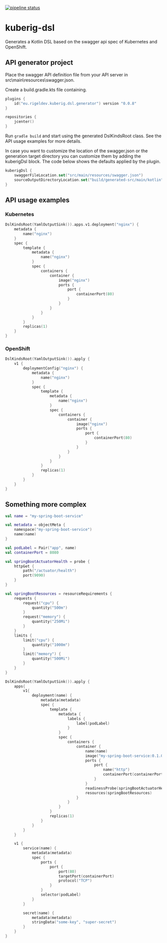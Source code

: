 [![pipeline status](https://gitlab.com/kuberig/kuberig-dsl/badges/master/pipeline.svg)](https://gitlab.com/kuberig/kuberig-dsl/pipelines)

# kuberig-dsl

Generates a Kotlin DSL based on the swagger api spec of Kubernetes and OpenShift.

## API generator project
Place the swagger API definition file from your API server in src\main\resources\swagger.json.

Create a build.gradle.kts file containing.

```kotlin
plugins {
    id("eu.rigeldev.kuberig.dsl.generator") version "0.0.8"
}

repositories {
    jcenter()
}
```

Run `gradle build` and start using the generated DslKindsRoot class. See the API usage examples for more details.

In case you want to customize the location of the swagger.json or the generation target directory
you can customize them by adding the kuberigDsl block. The code below shows the defaults applied by the plugin.

```kotlin
kuberigDsl {
    swaggerFileLocation.set("src/main/resources/swagger.json")
    sourceOutputDirectoryLocation.set("build/generated-src/main/kotlin")
}
```

## API usage examples

### Kubernetes

```kotlin
DslKindsRoot(YamlOutputSink()).apps.v1.deployment("nginx") {
    metadata {
        name("nginx")
    }
    spec {
        template {
            metadata {
                name("nginx")
            }
            spec {
                containers {
                    container {
                        image("nginx")
                        ports {
                            port {
                                containerPort(80)
                            }
                        }
                    }
                }
            }
        }
        replicas(1)
    }
}
```

### OpenShift

```kotlin
DslKindsRoot(YamlOutputSink()).apply {
    v1 {
        deploymentConfig("nginx") {
            metadata {
                name("nginx")
            }
            spec {
                template {
                    metadata {
                        name("nginx")
                    }
                    spec {
                        containers {
                            container {
                                image("nginx")
                                ports {
                                    port {
                                        containerPort(80)
                                    }
                                }
                            }
                        }
                    }
                }
                replicas(1)
            }
        }
    }
}
```

## Something more complex

```kotlin
val name = "my-spring-boot-service"

val metadata = objectMeta {
    namespace("my-spring-boot-service")
    name(name)
}

val podLabel = Pair("app", name)
val containerPort = 8080

val springBootActuatorHealth = probe {
    httpGet {
        path("/actuator/health")
        port(9090)
    }
}

val springBootResources = resourceRequirements {
    requests {
        request("cpu") {
            quantity("500m")
        }
        request("memory") {
            quantity("250Mi")
        }
    }
    limits {
        limit("cpu") {
            quantity("1000m")
        }
        limit("memory") {
            quantity("500Mi")
        }
    }
}

DslKindsRoot(YamlOutputSink()).apply {
    apps{
        v1{
            deployment(name) {
                metadata(metadata)
                spec {
                    template {
                        metadata {
                            labels {
                                label(podLabel)
                            }
                        }
                        spec {
                            containers {
                                container {
                                    name(name)
                                    image("my-spring-boot-service:0.1.0")
                                    ports {
                                        port {
                                            name("http")
                                            containerPort(containerPort)
                                        }
                                    }
                                    readinessProbe(springBootActuatorHealth)
                                    resources(springBootResources)
                                }
                            }
                        }
                    }
                    replicas(1)
                }
            }
        }
    }

    v1 {
        service(name) {
            metadata(metadata)
            spec {
                ports {
                    port {
                        port(80)
                        targetPort(containerPort)
                        protocol("TCP")
                    }
                }
                selector(podLabel)
            }
        }

        secret(name) {
            metadata(metadata)
            stringData("some-key", "super-secret")
        }
    }
}
```

